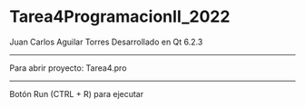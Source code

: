 # Tarea4ProgramacionII_2022
Juan Carlos Aguilar Torres
Desarrollado en Qt 6.2.3
- - - - 
Para abrir proyecto:
Tarea4.pro
- - - - 
Botón Run (CTRL + R) para ejecutar
